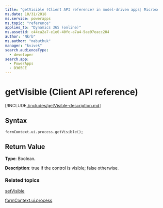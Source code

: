 ```yaml
---
title: "getVisible (Client API reference) in model-driven apps| MicrosoftDocs"
ms.date: 10/31/2018
ms.service: powerapps
ms.topic: "reference"
applies_to: "Dynamics 365 (online)"
ms.assetid: c44ca2a7-e1e0-40fc-a7a4-5ae97eacc204
author: "Nkrb"
ms.author: "nabuthuk"
manager: "kvivek"
search.audienceType: 
  - developer
search.app: 
  - PowerApps
  - D365CE
---
```

# getVisible (Client API reference)



[!INCLUDE[./includes/getVisible-description.md](./includes/getVisible-description.md)]

## Syntax

`formContext.ui.process.getVisible();`

## Return Value

**Type**: Boolean.

**Description**: true if the control is visible; false otherwise.

### Related topics

[setVisible](setVisible.md)

[formContext.ui.process](../formContext-ui-process.md)



